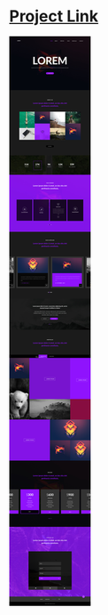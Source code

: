 # [Project Link](https://www.figma.com/file/gWI3KnWsT8SUq4WjQLAXRr/Lorem?node-id=0%3A1)

![Project Img](https://github.com/IT-INNOVATIONS-AZ/figma-to-html-lorem-template/blob/master/project-img.jpg?raw=true)
